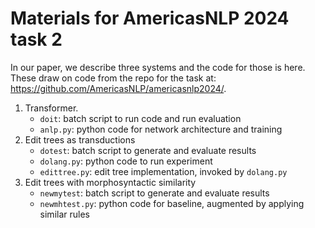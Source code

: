 # Materials for AmericasNLP 2024 task 2

In our paper, we describe three systems and the code for those is here. These draw on code from the repo for the task at: https://github.com/AmericasNLP/americasnlp2024/.

1. Transformer.
    - `doit`: batch script to run code and run evaluation
    - `anlp.py`: python code for network architecture and training
1. Edit trees as transductions
    - `dotest`: batch script to generate and evaluate results
    - `dolang.py`: python code to run experiment
    - `edittree.py`: edit tree implementation, invoked by `dolang.py`
1. Edit trees with morphosyntactic similarity
    - `newmytest`: batch script to generate and evaluate results
    - `newmhtest.py`: python code for baseline, augmented by applying similar rules
